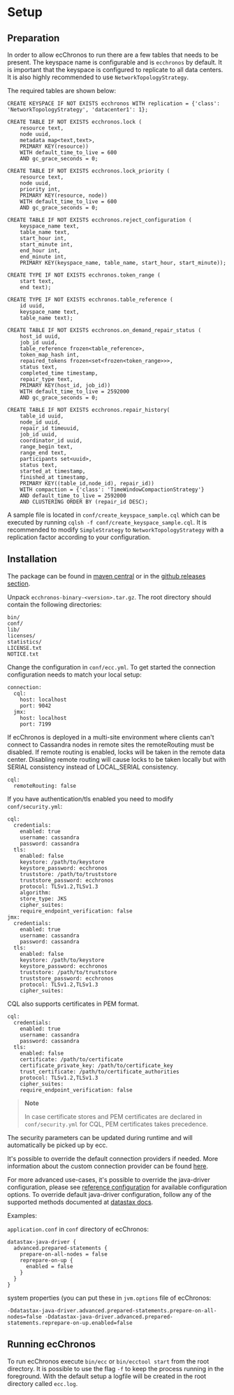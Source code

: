 # Setup

## Preparation

In order to allow ecChronos to run there are a few tables that needs to be present.
The keyspace name is configurable and is `ecchronos` by default.
It is important that the keyspace is configured to replicate to all data centers.
It is also highly recommended to use `NetworkTopologyStrategy`.

The required tables are shown below:
```
CREATE KEYSPACE IF NOT EXISTS ecchronos WITH replication = {'class': 'NetworkTopologyStrategy', 'datacenter1': 1};

CREATE TABLE IF NOT EXISTS ecchronos.lock (
    resource text,
    node uuid,
    metadata map<text,text>,
    PRIMARY KEY(resource))
    WITH default_time_to_live = 600
    AND gc_grace_seconds = 0;

CREATE TABLE IF NOT EXISTS ecchronos.lock_priority (
    resource text,
    node uuid,
    priority int,
    PRIMARY KEY(resource, node))
    WITH default_time_to_live = 600
    AND gc_grace_seconds = 0;

CREATE TABLE IF NOT EXISTS ecchronos.reject_configuration (
    keyspace_name text,
    table_name text,
    start_hour int,
    start_minute int,
    end_hour int,
    end_minute int,
    PRIMARY KEY(keyspace_name, table_name, start_hour, start_minute));

CREATE TYPE IF NOT EXISTS ecchronos.token_range (
    start text,
    end text);

CREATE TYPE IF NOT EXISTS ecchronos.table_reference (
    id uuid,
    keyspace_name text,
    table_name text);

CREATE TABLE IF NOT EXISTS ecchronos.on_demand_repair_status (
    host_id uuid,
    job_id uuid,
    table_reference frozen<table_reference>,
    token_map_hash int,
    repaired_tokens frozen<set<frozen<token_range>>>,
    status text,
    completed_time timestamp,
    repair_type text,
    PRIMARY KEY(host_id, job_id))
    WITH default_time_to_live = 2592000
    AND gc_grace_seconds = 0;

CREATE TABLE IF NOT EXISTS ecchronos.repair_history(
    table_id uuid,
    node_id uuid,
    repair_id timeuuid,
    job_id uuid,
    coordinator_id uuid,
    range_begin text,
    range_end text,
    participants set<uuid>,
    status text,
    started_at timestamp,
    finished_at timestamp,
    PRIMARY KEY((table_id,node_id), repair_id))
    WITH compaction = {'class': 'TimeWindowCompactionStrategy'}
    AND default_time_to_live = 2592000
    AND CLUSTERING ORDER BY (repair_id DESC);
```

A sample file is located in `conf/create_keyspace_sample.cql` which can be executed by running `cqlsh -f conf/create_keyspace_sample.cql`.
It is recommended to modify `SimpleStrategy` to `NetworkTopologyStrategy` with a replication factor according to your configuration.

## Installation

The package can be found in
[maven central](https://mvnrepository.com/artifact/com.ericsson.bss.cassandra.ecchronos/ecchronos-binary)
or in the [github releases section](https://github.com/Ericsson/ecchronos/releases).

Unpack `ecchronos-binary-<version>.tar.gz`.
The root directory should contain the following directories:
```
bin/
conf/
lib/
licenses/
statistics/
LICENSE.txt
NOTICE.txt
```

Change the configuration in `conf/ecc.yml`.
To get started the connection configuration needs to match your local setup:

```
connection:
  cql:
    host: localhost
    port: 9042
  jmx:
    host: localhost
    port: 7199
```

If ecChronos is deployed in a multi-site environment where clients can't connect to Cassandra nodes in remote sites
the remoteRouting must be disabled. If remote routing is enabled, locks will be taken in the remote data center.
Disabling remote routing will cause locks to be taken locally but with SERIAL consistency instead of LOCAL_SERIAL consistency.

```
cql:
  remoteRouting: false
```

If you have authentication/tls enabled you need to modify `conf/security.yml`:

```
cql:
  credentials:
    enabled: true
    username: cassandra
    password: cassandra
  tls:
    enabled: false
    keystore: /path/to/keystore
    keystore_password: ecchronos
    truststore: /path/to/truststore
    truststore_password: ecchronos
    protocol: TLSv1.2,TLSv1.3
    algorithm:
    store_type: JKS
    cipher_suites:
    require_endpoint_verification: false
jmx:
  credentials:
    enabled: true
    username: cassandra
    password: cassandra
  tls:
    enabled: false
    keystore: /path/to/keystore
    keystore_password: ecchronos
    truststore: /path/to/truststore
    truststore_password: ecchronos
    protocol: TLSv1.2,TLSv1.3
    cipher_suites:
```

CQL also supports certificates in PEM format.

```
cql:
  credentials:
    enabled: true
    username: cassandra
    password: cassandra
  tls:
    enabled: false
    certificate: /path/to/certificate
    certificate_private_key: /path/to/certificate_key
    trust_certificate: /path/to/certificate_authorities
    protocol: TLSv1.2,TLSv1.3
    cipher_suites:
    require_endpoint_verification: false
```
> **Note**
>
> In case certificate stores and PEM certificates are declared in `conf/security.yml` for CQL,
> PEM certificates takes precedence.

The security parameters can be updated during runtime and will automatically be picked up by ecc.

It's possible to override the default connection providers if needed.
More information about the custom connection provider can be found [here](STANDALONE.md).

For more advanced use-cases, it's possible to override the java-driver configuration,
please see [reference configuration](https://docs.datastax.com/en/developer/java-driver/4.17/manual/core/configuration/reference/) for available configuration options.
To override default java-driver configuration,
follow any of the supported methods documented at [datastax docs](https://docs.datastax.com/en/developer/java-driver/4.17/manual/core/configuration/#default-implementation-typesafe-config).

Examples:

`application.conf` in `conf` directory of ecChronos:

```
datastax-java-driver {
  advanced.prepared-statements {
    prepare-on-all-nodes = false
    reprepare-on-up {
      enabled = false
    }
  }
}
```

system properties (you can put these in `jvm.options` file of ecChronos:

```
-Ddatastax-java-driver.advanced.prepared-statements.prepare-on-all-nodes=false -Ddatastax-java-driver.advanced.prepared-statements.reprepare-on-up.enabled=false
```



## Running ecChronos

To run ecChronos execute `bin/ecc` or `bin/ecctool start` from the root directory.
It is possible to use the flag `-f` to keep the process running in the foreground.
With the default setup a logfile will be created in the root directory called `ecc.log`.
